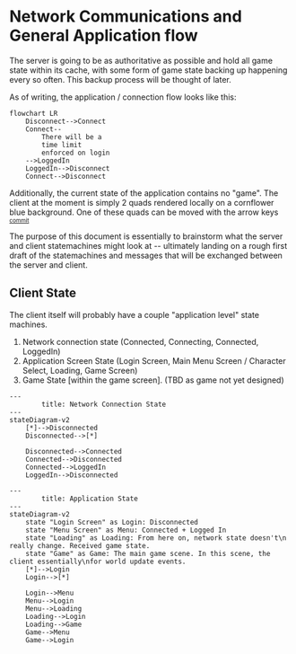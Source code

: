 # Network Communications and General Application flow

The server is going to be as authoritative as possible and hold all game state within its cache, with some form of game state 
backing up happening every so often. This backup process will be thought of later.

As of writing, the application / connection flow looks like this:

```mermaid
flowchart LR
    Disconnect-->Connect
    Connect--
        There will be a
        time limit
        enforced on login
    -->LoggedIn
    LoggedIn-->Disconnect
    Connect-->Disconnect
```
Additionally, the current state of the application contains no "game". The client at the moment is simply 2 quads 
rendered locally on a cornflower blue background. One of these quads can be moved with the arrow keys <span style="font-size:10px;vertical-align:top">[commit](https://github.com/Ozzadar/Lights/commit/9a8a0a4cf3b93f69030b7e37261d31f074284f36)</span>

The purpose of this document is essentially to brainstorm what the server and client statemachines might look at -- ultimately
landing on a rough first draft of the statemachines and messages that will be exchanged between the server and client.

## Client State

The client itself will probably have a couple "application level" state machines.

1. Network connection state (Connected, Connecting, Connected, LoggedIn)
2. Application Screen State (Login Screen, Main Menu Screen / Character Select, Loading, Game Screen)
3. Game State [within the game screen]. (TBD as game not yet designed)

```mermaid
---
        title: Network Connection State
---
stateDiagram-v2
    [*]-->Disconnected
    Disconnected-->[*]
    
    Disconnected-->Connected
    Connected-->Disconnected
    Connected-->LoggedIn
    LoggedIn-->Disconnected
```

```mermaid 
---
        title: Application State
---
stateDiagram-v2
    state "Login Screen" as Login: Disconnected
    state "Menu Screen" as Menu: Connected + Logged In
    state "Loading" as Loading: From here on, network state doesn't\n really change. Received game state.
    state "Game" as Game: The main game scene. In this scene, the client essentially\nfor world update events.
    [*]-->Login
    Login-->[*]
    
    Login-->Menu
    Menu-->Login
    Menu-->Loading
    Loading-->Login
    Loading-->Game
    Game-->Menu
    Game-->Login
    
```
